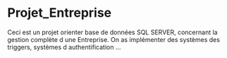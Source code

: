 # Projet_Entreprise
Ceci est un projet orienter base de données SQL SERVER, concernant la gestion complète d une Entreprise. On as implémenter des systèmes des triggers, systèmes d authentification …
